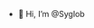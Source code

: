 - 👋 Hi, I’m @Syglob

<!---
Syglob/Syglob is a ✨ special ✨ repository because its `README.md` (this file) appears on your GitHub profile.
You can click the Preview link to take a look at your changes.
--->
